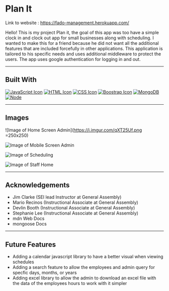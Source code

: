 # Plan It

Link to website : https://fado-management.herokuapp.com/

Hello! This is my project Plan it, the goal of this app was too have a simple clock in and clock out app for small businesses along with scheduling. I wanted to make this 
for a friend because he did not want all the additional features that are included forcefully in other applications. 
This application is tailored to his specific needs and uses additional middleware to protect the users. The app uses google authentication 
for logging in and out. 

------------

## Built With
[![JavaScript Icon](https://i.imgur.com/8dlunYx.png)](https://www.javascript.com/)
[![HTML Icon](https://i.imgur.com/a28wdJt.png)](https://developer.mozilla.org/en-US/docs/Learn/Getting_started_with_the_web/HTML_basics)
[![CSS Icon](https://i.imgur.com/xxxjbkz.png)](https://developer.mozilla.org/en-US/docs/Web/CSS)
[![Boostrap Icon](https://i.imgur.com/GwevSVe.png)](https://getbootstrap.com/)
[![MongoDB](https://i.imgur.com/JLEayZl.png)](https://www.mongodb.com/)
[![Node](https://i.imgur.com/cGMTx2B.png)](https://nodejs.org/en/)

------------

## Images 

![Image of Home Screen Admin](https://i.imgur.com/qXT25Uf.png =250x250)

![Image of Mobile Screen Admin](https://i.imgur.com/xKyviO4.png)

![Image of Scheduling](https://i.imgur.com/KKgd1mD.png)

![Image of Staff Home](https://i.imgur.com/a005sed.png)

------------

## Acknowledgements 
- Jim Clarke (SEI lead Instructor at General Assembly)
- Mario Recinos (Instructional Associate at General Assembly)
- Devlin Booth (Instructional Associate at General Assembly)
- Stephanie Lee (Instructional Associate at General Assembly)
- mdn Web Docs
- mongoose Docs 

------------

## Future Features
- Adding a calendar javascript library to have a better visual when viewing schedules
- Adding a search feature to allow the employees and admin query for specfic days, months, or years
- Adding excel library to allow the admin to download an excel file with the data of the employees hours to work with it simpler
